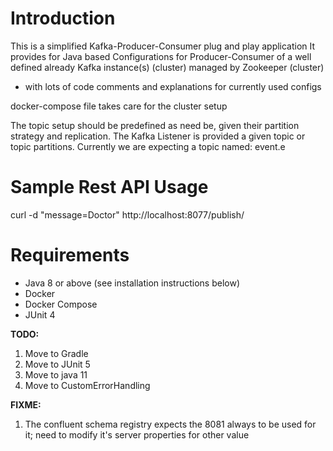 # Introduction

This is a simplified Kafka-Producer-Consumer plug and play application
It provides for Java based Configurations for Producer-Consumer of a well
defined already Kafka instance(s) (cluster) managed by Zookeeper (cluster)
* with lots of code comments and explanations for currently used configs

docker-compose file takes care for the cluster setup

The topic setup should be predefined as need be, given their partition strategy and replication.
The Kafka Listener is provided a given topic or topic partitions.
Currently we are expecting a topic named: event.e 

# Sample Rest API Usage
curl -d "message=Doctor" http://localhost:8077/publish/

# Requirements

- Java 8 or above (see installation instructions below)
- Docker
- Docker Compose
- JUnit 4

**TODO:**
1. Move to Gradle
2. Move to JUnit 5
3. Move to java 11
4. Move to CustomErrorHandling

**FIXME:** 
1. The confluent schema registry expects the 8081 always to be used for it; need to modify it's server properties for other value
